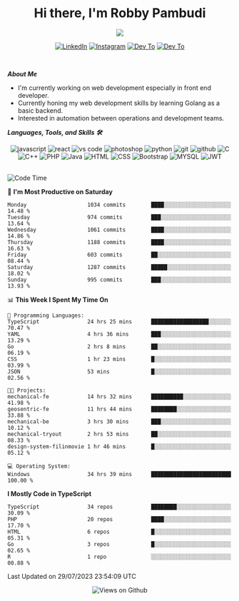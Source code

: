 <div align="center">
   <h1>Hi there, I'm Robby Pambudi </h1>

<img src="https://pronoun.cyou/x/y?subject=He&object=Him&height=20"> 
</div>

<p align='center'>
   <a href="https://www.linkedin.com/in/robbypambudi" target="_blank"><img src="https://img.shields.io/badge/LinkedIn-0077B5?style=for-the-badge&logo=linkedin&logoColor=white" alt="LinkedIn"></a>
   <a href="https://www.instagram.com/robbypambudi" target="_blank"><img src="https://img.shields.io/badge/Instagram-E4405F?style=for-the-badge&logo=instagram&logoColor=white" alt="Instagram"></a>
   <a href="https://dev.to/robbypambudi" target="_blank"><img src="https://img.shields.io/badge/dev.to-0A0A0A?style=for-the-badge&logo=dev.to&logoColor=white" alt="Dev To"></a>
   <a href="https://www.facebook.com/robbyulungpambudi" target="_blank"><img src="https://img.shields.io/badge/Facebook-1877F2?style=for-the-badge&logo=facebook&logoColor=white" alt="Dev To"></a>

</p> <p>
<br>
   
***About Me***
   
- I'm currently working on web development especially in front end developer.
- Currently honing my web development skills by learning Golang as a basic backend.
- Interested in automation between operations and development teams.
 
   
***Languages, Tools, and Skills 🛠***

   <div align="center">
   <img src="https://img.shields.io/badge/JavaScript-F7DF1E?style=for-the-badge&logo=javascript&logoColor=black" alt="javascript" />
      <img src="https://img.shields.io/badge/React-61DAFB?style=for-the-badge&logo=react&logoColor=black" alt="react" />
      <img src="https://img.shields.io/badge/vs%20code-007ACC?style=for-the-badge&logo=visual%20studio%20code&logoColor=white" alt="vs code" />
      <img src="https://img.shields.io/badge/adobe%20photoshop-31A8FF?style=for-the-badge&logo=adobe%20photoshop&logoColor=white" alt="photoshop" />
      <img src="https://img.shields.io/badge/python-3776AB?style=for-the-badge&logo=python&logoColor=white" alt="python" />
      <img src="https://img.shields.io/badge/Git-F05032?style=for-the-badge&logo=git&logoColor=white" alt="git" />
      <img src="https://img.shields.io/badge/GitHub-100000?style=for-the-badge&logo=github&logoColor=white" alt="github" />
      <img src="https://img.shields.io/badge/c-%2300599C.svg?style=for-the-badge&logo=c&logoColor=white" alt="C" />
      <img src="https://img.shields.io/badge/c++-%2300599C.svg?style=for-the-badge&logo=c%2B%2B&logoColor=white" alt="C++" />   
      <img src="https://img.shields.io/badge/PHP-777BB4?style=for-the-badge&logo=php&logoColor=white" alt="PHP" />
      <img src="https://img.shields.io/badge/Java-ED8B00?style=for-the-badge&logo=java&logoColor=white" alt="Java"/>
      <img src="https://img.shields.io/badge/HTML5-E34F26?style=for-the-badge&logo=html5&logoColor=white" alt="HTML" />
      <img src="https://img.shields.io/badge/CSS-239120?&style=for-the-badge&logo=css3&logoColor=white" alt ="CSS" />
      <img src="https://img.shields.io/badge/Bootstrap-563D7C?style=for-the-badge&logo=bootstrap&logoColor=white" alt="Bootstrap" />
      <img src="https://img.shields.io/badge/MySQL-00000F?style=for-the-badge&logo=mysql&logoColor=white" alt="MYSQL" />
      <img src="https://img.shields.io/badge/json%20web%20tokens-323330?style=for-the-badge&logo=json-web-tokens&logoColor=pink" alt="JWT" />
      
   </div><br>
   
<!--START_SECTION:waka-->
![Code Time](http://img.shields.io/badge/Code%20Time-928%20hrs%2037%20mins-blue)

📅 **I'm Most Productive on Saturday** 

```text
Monday                   1034 commits        ████░░░░░░░░░░░░░░░░░░░░░   14.48 % 
Tuesday                  974 commits         ███░░░░░░░░░░░░░░░░░░░░░░   13.64 % 
Wednesday                1061 commits        ████░░░░░░░░░░░░░░░░░░░░░   14.86 % 
Thursday                 1188 commits        ████░░░░░░░░░░░░░░░░░░░░░   16.63 % 
Friday                   603 commits         ██░░░░░░░░░░░░░░░░░░░░░░░   08.44 % 
Saturday                 1287 commits        █████░░░░░░░░░░░░░░░░░░░░   18.02 % 
Sunday                   995 commits         ███░░░░░░░░░░░░░░░░░░░░░░   13.93 % 
```


📊 **This Week I Spent My Time On** 

```text
💬 Programming Languages: 
TypeScript               24 hrs 25 mins      ██████████████████░░░░░░░   70.47 % 
YAML                     4 hrs 36 mins       ███░░░░░░░░░░░░░░░░░░░░░░   13.29 % 
Go                       2 hrs 8 mins        ██░░░░░░░░░░░░░░░░░░░░░░░   06.19 % 
CSS                      1 hr 23 mins        █░░░░░░░░░░░░░░░░░░░░░░░░   03.99 % 
JSON                     53 mins             █░░░░░░░░░░░░░░░░░░░░░░░░   02.56 % 

🐱‍💻 Projects: 
mechanical-fe            14 hrs 32 mins      ██████████░░░░░░░░░░░░░░░   41.98 % 
geosentric-fe            11 hrs 44 mins      ████████░░░░░░░░░░░░░░░░░   33.88 % 
mechanical-be            3 hrs 30 mins       ███░░░░░░░░░░░░░░░░░░░░░░   10.12 % 
mechanical-tryout        2 hrs 53 mins       ██░░░░░░░░░░░░░░░░░░░░░░░   08.33 % 
design-system-filinmovie 1 hr 46 mins        █░░░░░░░░░░░░░░░░░░░░░░░░   05.12 % 

💻 Operating System: 
Windows                  34 hrs 39 mins      █████████████████████████   100.00 % 
```

**I Mostly Code in TypeScript** 

```text
TypeScript               34 repos            ████████░░░░░░░░░░░░░░░░░   30.09 % 
PHP                      20 repos            ████░░░░░░░░░░░░░░░░░░░░░   17.70 % 
HTML                     6 repos             █░░░░░░░░░░░░░░░░░░░░░░░░   05.31 % 
Go                       3 repos             █░░░░░░░░░░░░░░░░░░░░░░░░   02.65 % 
R                        1 repo              ░░░░░░░░░░░░░░░░░░░░░░░░░   00.88 % 
```




 Last Updated on 29/07/2023 23:54:09 UTC
<!--END_SECTION:waka-->

<div align="center">
<img src="https://komarev.com/ghpvc/?username=robbypambudi&color=green" alt="Views on Github" />
</div>

